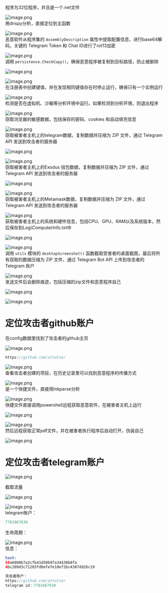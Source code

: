 程序为32位程序，并且是一个.net文件

![image.png](https://shs3.b.qianxin.com/attack_forum/2024/12/attach-de172aabff4a83d1a8dc8d80fe113a83fd7cfd08.png)  
用dnspy分析，直接定位到主函数

![image.png](https://shs3.b.qianxin.com/attack_forum/2024/12/attach-46826adabd8de0f2b933c3de8e3c90e381731b44.png)  
恶意软件从程序集的 `AssemblyDescription` 属性中提取配置信息，进行base64解码，关键的 Telegram Token 和 Chat ID进行了rot13加密

![image.png](https://shs3.b.qianxin.com/attack_forum/2024/12/attach-36614e03377843752dd10b6f1832b2226136fd44.png)  
调用 `persistence.CheckCopy()`，确保恶意程序被复制到目标路径，防止被删除

![image.png](https://shs3.b.qianxin.com/attack_forum/2024/12/attach-812e963a179b4bc0b90878f114674b7f3b6959f1.png)

![image.png](https://shs3.b.qianxin.com/attack_forum/2024/12/attach-f1fb2f274278ab3bf96d5fa25f57e08bc7b0f86e.png)  
在注册表中创建键值，并在发现相同键值存在时停止运行，确保只有一个实例运行

![image.png](https://shs3.b.qianxin.com/attack_forum/2024/12/attach-bf53b5b483214c12cee703a5d4fa4b1c0f01ad70.png)  
检测是否在虚拟机、沙箱等分析环境中运行。如果检测到分析环境，则退出程序

![image.png](https://shs3.b.qianxin.com/attack_forum/2024/12/attach-e46ab762ed372529d62af41a8a3cabed49d88c47.png)  
窃取浏览器的敏感数据，包括保存的密码、cookies 和自动填充信息

![image.png](https://shs3.b.qianxin.com/attack_forum/2024/12/attach-a88bf2383f0efb9a8f97e505b1e328643d9c19bd.png)  
窃取被害者主机上的telegram数据，复制数据并压缩为 ZIP 文件，通过 Telegram API 发送到攻击者的服务器

![image.png](https://shs3.b.qianxin.com/attack_forum/2024/12/attach-db21f139460ed6216b0ed0fe3ce805cc4db93f8d.png)

![image.png](https://shs3.b.qianxin.com/attack_forum/2024/12/attach-3dd287c3883c2a080347139abdc7eb85e92f7d69.png)  
窃取被害者主机上的Exodus 钱包数据，复制数据并压缩为 ZIP 文件，通过 Telegram API 发送到攻击者的服务器

![image.png](https://shs3.b.qianxin.com/attack_forum/2024/12/attach-08a9eb0e61aaa83b8390f4c74492b091979d041c.png)

![image.png](https://shs3.b.qianxin.com/attack_forum/2024/12/attach-f87d7693c90bfb9f20ee4894de80154fdbd9446c.png)  
窃取被害者主机上的Metamask数据，复制数据并压缩为 ZIP 文件，通过 Telegram API 发送到攻击者的服务器

![image.png](https://shs3.b.qianxin.com/attack_forum/2024/12/attach-86fbb08ecde7a6ab2c67e31bbb171f7ab9b14594.png)  
获取被害者主机上的系统和硬件信息，包括CPU、GPU、RAM以及系统版本，然后保存到Log\\ComputerInfo.txt中

![image.png](https://shs3.b.qianxin.com/attack_forum/2024/12/attach-b6b4ac730eb63800c12effc06b70c3447c35e12d.png)

![image.png](https://shs3.b.qianxin.com/attack_forum/2024/12/attach-699362e5ae3f5fbeb4a96243b8d07e0f72bcdb17.png)  
调用 `utils` 模块的 `desktopScreenshot()` 函数截取受害者的桌面截图，最后将所有窃取的数据压缩为 ZIP 文件，通过 Telegram Bot API 上传到攻击者的 Telegram 账户

![image.png](https://shs3.b.qianxin.com/attack_forum/2024/12/attach-992ab58f0b06d3caf9284e5f05fa684e42c65cbe.png)  
发送文件后会删除痕迹，包括压缩的zip文件和恶意程序自己

![image.png](https://shs3.b.qianxin.com/attack_forum/2024/12/attach-eaa623c72a4029fff005a89cbce2348b5174056b.png)

![image.png](https://shs3.b.qianxin.com/attack_forum/2024/12/attach-da728d8f7d15de13aef485b07debf5842cb4a270.png)

定位攻击者github账户
=============

在config数据里找到了攻击者的github主页

![image.png](https://shs3.b.qianxin.com/attack_forum/2024/12/attach-12c3dec4e67b0a6659ed347572369aa8ff3bc4d7.png)

```php
https://github.com/attatier
```

![image.png](https://shs3.b.qianxin.com/attack_forum/2024/12/attach-3f704710aa3efc31ed336ed567f874ef91393a2c.png)  
查看攻击者创建的项目，在历史记录里可以找到恶意程序的传播方式

![image.png](https://shs3.b.qianxin.com/attack_forum/2024/12/attach-6548de6568c6816e006441f438d0c4772d19b4c4.png)  
是一个快捷文件，直接用lnkparse分析

![image.png](https://shs3.b.qianxin.com/attack_forum/2024/12/attach-643c09ffbf59387a5e13bb00c90244fd18493b7c.png)  
快捷文件直接调用powershell远程获取恶意软件，在被害者主机上运行

![image.png](https://shs3.b.qianxin.com/attack_forum/2024/12/attach-8de6e9f6cd687942acf2d11b921de3ebca882bf0.png)

![image.png](https://shs3.b.qianxin.com/attack_forum/2024/12/attach-e09f08a42ae11d0e4933a7f2d26e9dc129e6c596.png)  
然后远程获取正常pdf文件，并在被害者执行程序后自动打开，伪装自己

![image.png](https://shs3.b.qianxin.com/attack_forum/2024/12/attach-d01625edc368b12d9b902abac25d413bee36c941.png)

定位攻击者telegram账户
===============

![image.png](https://shs3.b.qianxin.com/attack_forum/2024/12/attach-db1db9ebd8c0d0846b1b97aff99cdedf0fd25b7d.png)

截取流量

![image.png](https://shs3.b.qianxin.com/attack_forum/2024/12/attach-a8129000a8d1a45f718a9e0f8abb3cfdff5996fa.png)

![image.png](https://shs3.b.qianxin.com/attack_forum/2024/12/attach-7c03c398b1338b9613c2b0dd7cbebbe654320a82.png)  
telegram账户：

```php
7781867830
```

生命周期：

![image.png](https://shs3.b.qianxin.com/attack_forum/2024/12/attach-2675c6cbbb12cf4c564428d2e2a829282eebe055.png)  
信息：

```php
hash:
50a6880b7a2cfb41d50b9fa34438b8fa
4bc209d3c71283fd0efefe10ef2bc4387dd26c19

攻击者账户：
https://github.com/attatier
telegram id：7781867830
```